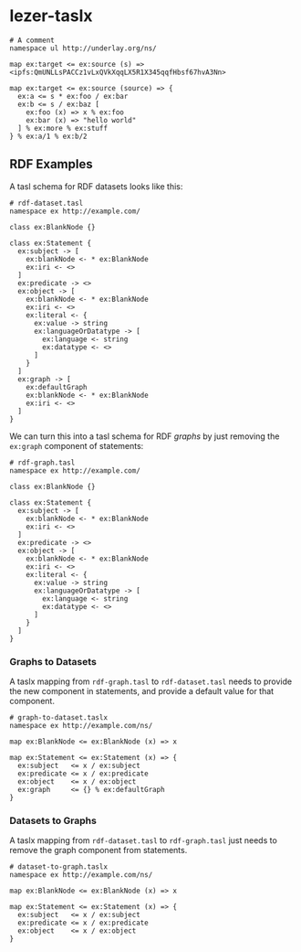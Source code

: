 # lezer-taslx

```
# A comment
namespace ul http://underlay.org/ns/

map ex:target <= ex:source (s) => <ipfs:QmUNLLsPACCz1vLxQVkXqqLX5R1X345qqfHbsf67hvA3Nn>

map ex:target <= ex:source (source) => {
  ex:a <= s * ex:foo / ex:bar
  ex:b <= s / ex:baz [
    ex:foo (x) => x % ex:foo
    ex:bar (x) => "hello world"
  ] % ex:more % ex:stuff
} % ex:a/1 % ex:b/2
```

## RDF Examples

A tasl schema for RDF datasets looks like this:

```
# rdf-dataset.tasl
namespace ex http://example.com/

class ex:BlankNode {}

class ex:Statement {
  ex:subject -> [
    ex:blankNode <- * ex:BlankNode
    ex:iri <- <>
  ]
  ex:predicate -> <>
  ex:object -> [
    ex:blankNode <- * ex:BlankNode
    ex:iri <- <>
    ex:literal <- {
      ex:value -> string
      ex:languageOrDatatype -> [
        ex:language <- string
        ex:datatype <- <>
      ]
    }
  ]
  ex:graph -> [
    ex:defaultGraph
    ex:blankNode <- * ex:BlankNode
    ex:iri <- <>
  ]
}
```

We can turn this into a tasl schema for RDF _graphs_ by just removing the `ex:graph` component of statements:

```
# rdf-graph.tasl
namespace ex http://example.com/

class ex:BlankNode {}

class ex:Statement {
  ex:subject -> [
    ex:blankNode <- * ex:BlankNode
    ex:iri <- <>
  ]
  ex:predicate -> <>
  ex:object -> [
    ex:blankNode <- * ex:BlankNode
    ex:iri <- <>
    ex:literal <- {
      ex:value -> string
      ex:languageOrDatatype -> [
        ex:language <- string
        ex:datatype <- <>
      ]
    }
  ]
}
```

### Graphs to Datasets

A taslx mapping from `rdf-graph.tasl` to `rdf-dataset.tasl` needs to provide the new component in statements, and provide a default value for that component.

```
# graph-to-dataset.taslx
namespace ex http://example.com/ns/

map ex:BlankNode <= ex:BlankNode (x) => x

map ex:Statement <= ex:Statement (x) => {
  ex:subject   <= x / ex:subject
  ex:predicate <= x / ex:predicate
  ex:object    <= x / ex:object
  ex:graph     <= {} % ex:defaultGraph
}
```

### Datasets to Graphs

A taslx mapping from `rdf-dataset.tasl` to `rdf-graph.tasl` just needs to remove the graph component from statements.

```
# dataset-to-graph.taslx
namespace ex http://example.com/ns/

map ex:BlankNode <= ex:BlankNode (x) => x

map ex:Statement <= ex:Statement (x) => {
  ex:subject   <= x / ex:subject
  ex:predicate <= x / ex:predicate
  ex:object    <= x / ex:object
}
```
